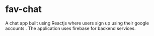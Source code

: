 # fav-chat
A chat app built using Reactjs where users sign up using their google accounts . The application uses firebase for backend services.
